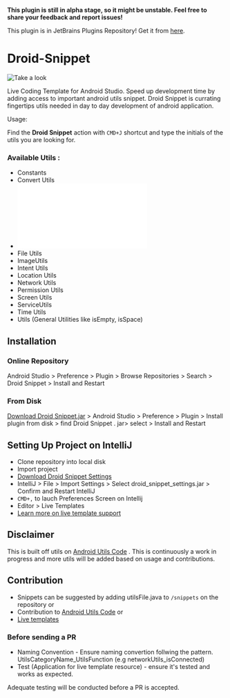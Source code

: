 **This plugin is still in alpha stage, so it might be unstable. Feel free to share your feedback and report issues!**

This plugin is in JetBrains Plugins Repository! Get it from [here](https://plugins.jetbrains.com/plugin/10198-droid-snippet).

# Droid-Snippet
![Take a look](droid_snippet_usage_demo.gif)

Live Coding Template for Android Studio. 
Speed up development time by adding access to important android utils snippet. 
Droid Snippet is currating fingertips utils needed in day to day development of android application.

Usage:

Find the **Droid Snippet** action  with `CMD+J` shortcut and type the initials of the utils you are looking for.
### Available Utils :

* Constants
* Convert Utils
* ![Device Utils](ref/DeviceUtils.md)
* File Utils
* ImageUtils
* Intent Utils
* Location Utils
* Network Utils
* Permission Utils
* Screen Utils
* ServiceUtils
* Time Utils
* Utils (General Utilities like isEmpty, isSpace)

## Installation

### Online Repository
Android Studio > Preference > Plugin > Browse Repositories > Search > Droid Snippet > Install and Restart

### From Disk
[Download Droid Snippet.jar](https://github.com/KingsMentor/Droid-Snippet/blob/master/Plugin.jar?raw=true) > Android Studio > Preference > Plugin > Install plugin from disk >  find Droid Snippet . jar> select > Install and Restart

## Setting Up Project on IntelliJ

* Clone repository into local disk
* Import project
* [Download Droid Snippet Settings](https://github.com/KingsMentor/Droid-Snippet/blob/master/plugin_settings/droid_snippet_settings.jar?raw=true) 
* IntelliJ > File > Import Settings > Select droid_snippet_settings.jar > Confirm and Restart IntelliJ
* `CMD+,` to lauch Preferences Screen on Intellij
* Editor > Live Templates
* [Learn more on live template support](https://www.jetbrains.org/intellij/sdk/docs/tutorials/live_templates/template_support.html)

## Disclaimer
This is built off utils on [Android Utils Code](https://github.com/Blankj/AndroidUtilCode) . 
This is continuously a work in progress and more utils will be added based on usage and contributions. 

## Contribution
* Snippets can be suggested by adding utilsFile.java to `/snippets` on the repository or
* Contribution to [Android Utils Code](https://github.com/Blankj/AndroidUtilCode)  or 
* [Live templates](https://www.jetbrains.org/intellij/sdk/docs/tutorials/live_templates/template_support.html)

### Before sending a PR

* Naming Convention - Ensure naming convertion follwing the pattern. UtilsCategoryName_UtilsFunction (e.g networkUtils_isConnected)
* Test (Application for live template resource) - ensure it's tested and works as expected.

Adequate testing will be conducted before a PR is accepted. 

